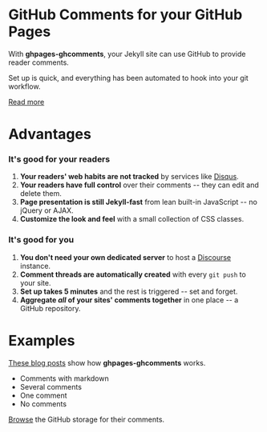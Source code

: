# GitHub Comments for your GitHub Pages

With **ghpages-ghcomments**, your Jekyll site can use GitHub to provide reader comments. 

Set up is quick, and everything has been automated to hook into your git workflow.

[Read more](http://wireddown.github.io/ghpages-ghcomments/usage)

# Advantages

### It's good for your readers
 1. **Your readers' web habits are not tracked** by services like [Disqus](http://en.wikipedia.org/wiki/Disqus).
 1. **Your readers have full control** over their comments -- they can edit and delete them.
 1. **Page presentation is still Jekyll-fast** from lean built-in JavaScript -- no jQuery or AJAX.
 1. **Customize the look and feel** with a small collection of CSS classes.

### It's good for you
 1. **You don't need your own dedicated server** to host a [Discourse](http://en.wikipedia.org/wiki/Discourse_%28software%29) instance.
 1. **Comment threads are automatically created** with every `git push` to your site.
 1. **Set up takes 5 minutes** and the rest is triggered -- set and forget.
 1. **Aggregate *all* of your sites' comments together** in one place -- a GitHub repository.

# Examples

[These blog posts](http://wireddown.github.io/ghpages-ghcomments) show how **ghpages-ghcomments** works.

* Comments with markdown
* Several comments
* One comment
* No comments

[Browse](https://github.com/wireddown/ghpages-ghcomments/issues) the GitHub storage for their comments.

